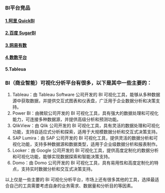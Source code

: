 ### BI平台竞品

#### [1.阿里 QuickBI](https://www.aliyun.com/product/quick-bi?_v_=47edc66742fe36fc0a839ea5700b8cd5)

#### [2.百度 SugarBI](https://cloud.baidu.com/product/sugar.html)

#### [3.网易有数](https://youdata.163.com/)

#### [4.数数平台](https://www.thinkingdata.cn/)

#### 5.Tableua

### BI（商业智能）可视化分析平台有很多，以下是其中一些主要的：

1. Tableau：由 Tableau Software 公司开发的 BI 可视化工具，能够从多种数据源中获取数据，并提供交互式图表和仪表盘，广泛用于企业数据分析和决策支持。
2. Power BI：由微软公司开发的 BI 可视化工具，具有强大的数据处理和可视化能力，可连接多种数据源，并提供高级分析和预测功能。
3. QlikView：由 Qlik 公司开发的 BI 可视化工具，具有灵活的数据处理和可视化功能，支持自适应式分析和探索，适用于大规模数据分析和交互式决策支持。
4. SAP Lumira：由 SAP 公司开发的 BI 可视化工具，提供灵活的数据分析和可视化功能，支持多种数据源和数据类型，适用于企业级数据分析和报表制作。
5. Looker：由 Google 公司开发的 BI 可视化工具，提供高度定制化的数据分析和可视化功能，能够实现数据探索和智能决策支持。
6. Domo：由 Domo 公司开发的 BI 可视化工具，具有易用性和高度定制化的特点，支持实时数据分析和交互式决策支持。

以上仅是一些主要的 BI 可视化分析平台，市场上还有很多其他的工具，选择最适合自己的工具需要考虑自身的业务需求、数据量和分析目的等因素。

#### 


